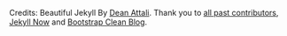 <script type='text/javascript' src='https://storage.ko-fi.com/cdn/widget/Widget_2.js'></script><script type='text/javascript'>kofiwidget2.init('Support AKALAKA', '#348c00', 'U7U86A4PA');kofiwidget2.draw();</script> 

Credits:
Beautiful Jekyll By [Dean Attali](https://deanattali.com). Thank you to [all past contributors](https://github.com/daattali/beautiful-jekyll/graphs/contributors), [Jekyll Now](https://github.com/barryclark/jekyll-now) and [Bootstrap Clean Blog](https://github.com/IronSummitMedia/startbootstrap-clean-blog).
